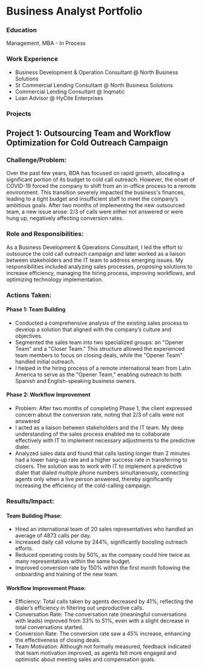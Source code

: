 # Business Analyst Portfolio

### Education
Management, MBA - In Process

### Work Experience
- Business Development & Operation Consultant @ North Business Solutions
- Sr Commercial Lending Consultant @ North Business Solutions
- Commercial Lending Consultant @ Inqmatic
- Loan Advisor @ HyCite Enterprises

### Projects
## Project 1: Outsourcing Team and Workflow Optimization for Cold Outreach Campaign

### Challenge/Problem:
Over the past few years, BDA has focused on rapid growth, allocating a significant portion of its budget to cold call outreach. However, the onset of COVID-19 forced the company to shift from an in-office process to a remote environment. This transition severely impacted the business's finances, leading to a tight budget and insufficient staff to meet the company’s ambitious goals. After two months of implementing the new outsourced team, a new issue arose: 2/3 of calls were either not answered or were hung up, negatively affecting conversion rates.

### Role and Responsibilities:
As a Business Development & Operations Consultant, I led the effort to outsource the cold call outreach campaign and later worked as a liaison between stakeholders and the IT team to address emerging issues. My responsibilities included analyzing sales processes, proposing solutions to increase efficiency, managing the hiring process, improving workflows, and optimizing technology implementation.

### Actions Taken:

#### Phase 1: Team Building

- Conducted a comprehensive analysis of the existing sales process to develop a solution that aligned with the company’s culture and objectives.
- Segmented the sales team into two specialized groups: an "Opener Team" and a "Closer Team." This structure allowed the experienced team members to focus on closing deals, while the "Opener Team" handled initial outreach.
- I helped in the hiring process of a remote international team from Latin America to serve as the "Opener Team," enabling outreach to both Spanish and English-speaking business owners.

#### Phase 2: Workflow Improvement

- Problem: After two months of completing Phase 1, the client expressed concern about the conversion rate, noting that 2/3 of calls were not answered 
- I acted as a liaison between stakeholders and the IT team. My deep understanding of the sales process enabled me to collaborate effectively with IT to implement necessary adjustments to the predictive dialer.
- Analyzed sales data and found that calls lasting longer than 2 minutes had a lower hang-up rate and a higher success rate in transferring to closers. The solution was to work with IT to implement a predictive dialer that dialed multiple phone numbers simultaneously, connecting agents only when a live person answered, thereby significantly increasing the efficiency of the cold-calling campaign.

### Results/Impact:

#### Team Building Phase:

- Hired an international team of 20 sales representatives who handled an average of 4873 calls per day.
- Increased daily call volume by 244%, significantly boosting outreach efforts.
- Reduced operating costs by 50%, as the company could hire twice as many representatives within the same budget.
- Improved conversion rate by 150% within the first month following the onboarding and training of the new team.

#### Workflow Improvement Phase:

- Efficiency: Total calls taken by agents decreased by 41%, reflecting the dialer’s efficiency in filtering out unproductive calls.
- Conversation Rate: The conversation rate (meaningful conversations with leads) improved from 33% to 51%, even with a slight decrease in total conversations started.
- Conversion Rate: The conversion rate saw a 45% increase, enhancing the effectiveness of closing deals.
- Team Motivation: Although not formally measured, feedback indicated that team motivation improved, as agents felt more engaged and optimistic about meeting sales and compensation goals.


